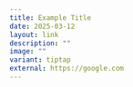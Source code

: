 ```yaml
---
title: Example Title
date: 2025-03-12
layout: link
description: ""
image: ""
variant: tiptap
external: https://google.com
---
```

